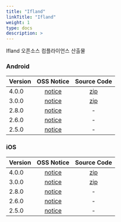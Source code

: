 ```yaml
---
title: "Ifland"
linkTitle: "Ifland"
weight: 1
type: docs
description: >
---
```


Ifland 오픈소스 컴플라이언스 산출물

### Android

| Version | OSS Notice | Source Code |
|---|:---:|:---:|
| 4.0.0 | [notice](https://opensource.sktelecom.com/compliance_artifacts/ifland/android/4.0.0/ifland_android_4.0.0_OSS_Notice.html)  | [zip](https://opensource.sktelecom.com/compliance_artifacts/ifland/android/3.0.0/ffmpeg-kit-main.zip) |
| 3.0.0 | [notice](https://opensource.sktelecom.com/compliance_artifacts/ifland/android/3.0.0/ifland_android_3.0.0_OSS_Notice.htm)  | [zip](https://opensource.sktelecom.com/compliance_artifacts/ifland/android/3.0.0/ffmpeg-kit-main.zip) |
| 2.8.0 | [notice](https://opensource.sktelecom.com/compliance_artifacts/ifland/android/2.8.0/ifland_android_2.8.0_OSS_Notice.html)  | - |
| 2.6.0 | [notice](https://opensource.sktelecom.com/compliance_artifacts/ifland/android/2.6.0/ifland_android_2.6.0_OSS_Notice.html)  | - |
| 2.5.0 | [notice](https://opensource.sktelecom.com/compliance_artifacts/ifland/android/2.5.0/ifland_android_2.5.0_OSS_Notice.html)  | - |

### iOS

| Version | OSS Notice | Source Code |
|---|:---:|:---:|
| 4.0.0 | [notice](https://opensource.sktelecom.com/compliance_artifacts/ifland/ios/4.0.0/ifland_iOS_4.0.0_OSS_Notice.html)  | [zip](https://opensource.sktelecom.com/compliance_artifacts/ifland/ios/3.0.0/ffmpeg-kit_apple.zip) |
| 3.0.0 | [notice](https://opensource.sktelecom.com/compliance_artifacts/ifland/ios/3.0.0/ifland_iOS_3.0.0_OSS_Notice.html)  | [zip](https://opensource.sktelecom.com/compliance_artifacts/ifland/ios/3.0.0/ffmpeg-kit_apple.zip) |
| 2.8.0 | [notice](https://opensource.sktelecom.com/compliance_artifacts/ifland/ios/2.8.0/ifland_iOS_2.8.0_OSS_Notice.html)  | - |
| 2.6.0 | [notice](https://opensource.sktelecom.com/compliance_artifacts/ifland/ios/2.6.0/ifland_iOS_2.6.0_OSS_Notice.html)  | - |
| 2.5.0 | [notice](https://opensource.sktelecom.com/compliance_artifacts/ifland/ios/2.5.0/ifland_ios_2.5.0_OSS_Notice.html)  | - |